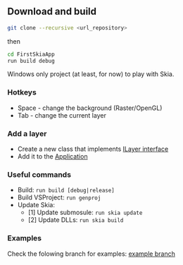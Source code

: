 ## Download and build

```bash
git clone --recursive <url_repository>
```
then 
```bash
cd FirstSkiaApp
run build debug
```

Windows only project (at least, for now) to play with Skia.

### Hotkeys
- Space - change the background (Raster/OpenGL)
- Tab - change the current layer

### Add a layer
- Create a new class that implements [ILayer interface][ILayer]
- Add it to the [Application][Application]

### Useful commands
- Build: ```run build [debug|release]```
- Build VSProject: ```run genproj```
- Update Skia:
    - [1] Update submosule: ```run skia update```
    - [2] Update DLLs: ```run skia build```

### Examples
Check the folowing branch for examples: [example branch][Examples]

[ILayer]: https://github.com/nightelf3/FirstSkiaApp/blob/master/src/include/Interfaces/ILayer.h "ILayer"
[Application]: https://github.com/nightelf3/FirstSkiaApp/blob/master/src/PlatformApplication_win.cpp "Application"
[Examples]: https://github.com/nightelf3/FirstSkiaApp/tree/example "Examples"
